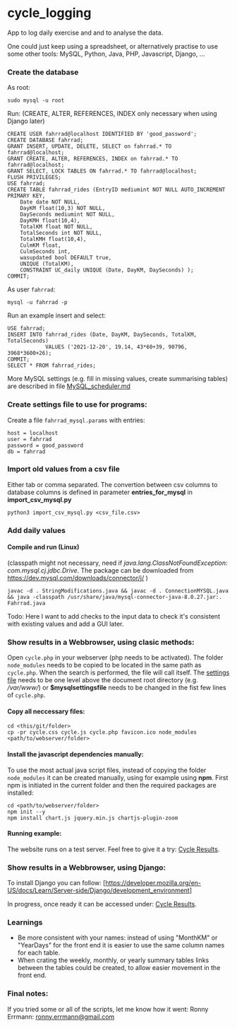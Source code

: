 # cycle_logging
App to log daily exercise and and to analyse the data.

One could just keep using a spreadsheet, or alternatively practise to use some other tools: MySQL, Python, Java, PHP, Javascript, Django, ...

### Create the database
As root:
```
sudo mysql -u root
```
Run: (CREATE, ALTER, REFERENCES, INDEX only necessary when using Django later)
```
CREATE USER fahrrad@localhost IDENTIFIED BY 'good_password';
CREATE DATABASE fahrrad;
GRANT INSERT, UPDATE, DELETE, SELECT on fahrrad.* TO fahrrad@localhost;
GRANT CREATE, ALTER, REFERENCES, INDEX on fahrrad.* TO fahrrad@localhost;
GRANT SELECT, LOCK TABLES ON fahrrad.* TO fahrrad@localhost;
FLUSH PRIVILEGES;
USE fahrrad;
CREATE TABLE fahrrad_rides (EntryID mediumint NOT NULL AUTO_INCREMENT PRIMARY KEY,
    Date date NOT NULL,
    DayKM float(10,3) NOT NULL,
    DaySeconds mediumint NOT NULL,
    DayKMH float(10,4),
    TotalKM float NOT NULL,
    TotalSeconds int NOT NULL,
    TotalKMH float(10,4),
    CulmKM float,
    CulmSeconds int,
    wasupdated bool DEFAULT true,
    UNIQUE (TotalKM),
    CONSTRAINT UC_daily UNIQUE (Date, DayKM, DaySeconds) );
COMMIT;
```

As user `fahrrad`:
```
mysql -u fahrrad -p
```
Run an example insert and select: 
```
USE fahrrad;
INSERT INTO fahrrad_rides (Date, DayKM, DaySeconds, TotalKM, TotalSeconds)
            VALUES ('2021-12-20', 19.14, 43*60+39, 90796, 3968*3600+26);
COMMIT;
SELECT * FROM fahrrad_rides;
```

More MySQL settings (e.g. fill in missing values, create summarising tables) are described in file [MySQL_scheduler.md](MySQL_scheduler.md)

### Create settings file to use for programs:
Create a file `fahrrad_mysql.params` with entries:
```
host = localhost
user = fahrrad
password = good_password
db = fahrrad
```

### Import old values from a csv file
Either tab or comma separated. The convertion between csv columns to database columns is defined in parameter **entries_for_mysql** in **import_csv_mysql.py**
```
python3 import_csv_mysql.py <csv_file.csv>
```

### Add daily values
#### Compile and run (Linux)
(classpath might not necessary, need if *java.lang.ClassNotFoundException: com.mysql.cj.jdbc.Drive*. The package can be downloaded from https://dev.mysql.com/downloads/connector/j/ )
```
javac -d . StringModifications.java && javac -d . ConnectionMYSQL.java && java -classpath /usr/share/java/mysql-connector-java-8.0.27.jar:. Fahrrad.java
```

Todo: Here I want to add checks to the input data to check it's consistent with existing values and add a GUI later.

### Show results in a Webbrowser, using clasic methods:
Open `cycle.php` in your webserver (php needs to be activated). The folder `node_modules` needs to be copied to be located in the same path as `cycle.php`. When the search is performed, the file will call itself. The [settings file](#create-settings-file-to-use-for-programs) needs to be one level above the document root directory (e.g. */var/www/*) or **$mysqlsettingsfile** needs to be changed in the fist few lines of `cycle.php`.

#### Copy all neccessary files:
```
cd <this/git/folder>
cp -pr cycle.css cycle.js cycle.php favicon.ico node_modules   <path/to/webserver/folder>
```

#### Install the javascript dependencies manually:
To use the most actual java script files, instead of copying the folder `node_modules` it can be created manually, using for example using **npm**. First npm is initiated in the current folder and then the required packages are installed:
```
cd <path/to/webserver/folder>
npm init --y
npm install chart.js jquery.min.js chartjs-plugin-zoom
```

#### Running example:
The website runs on a test server. Feel free to give it a try: [Cycle Results](http://ronnyerrmann.ddns.net:80).

### Show results in a Webbrowser, using Django:
To install Django you can follow: [https://developer.mozilla.org/en-US/docs/Learn/Server-side/Django/development_environment]

In progress, once ready it can be accessed under: [Cycle Results](http://ronnyerrmann.ddns.net:8000).

### Learnings
* Be more consistent with your names: instead of using "MonthKM" or "YearDays" for the front end it is easier to use the same column names for each table.
* When crating the weekly, monthly, or yearly summary tables links between the tables could be created, to allow easier movement in the front end.

### Final notes:
If you tried some or all of the scripts, let me know how it went: Ronny Errmann: ronny.errmann@gmail.com

